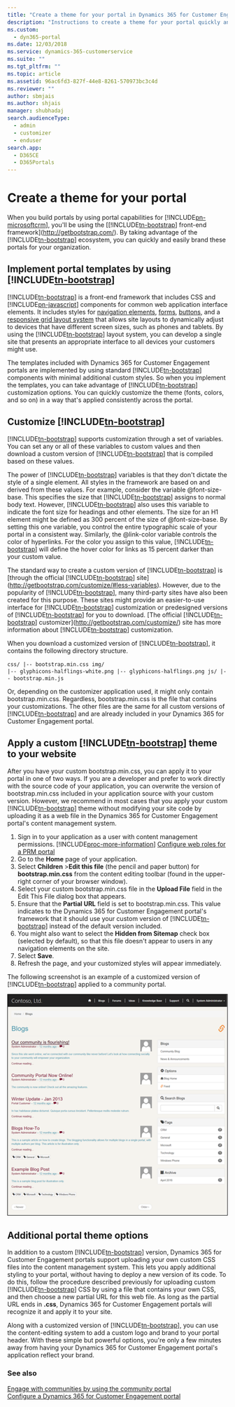 ```yaml
---
title: "Create a theme for your portal in Dynamics 365 for Customer Engagement | MicrosoftDocs"
description: "Instructions to create a theme for your portal quickly and easily brand these portals for your organization."
ms.custom: 
  - dyn365-portal
ms.date: 12/03/2018
ms.service: dynamics-365-customerservice
ms.suite: ""
ms.tgt_pltfrm: ""
ms.topic: article
ms.assetid: 96ac6fd3-827f-44e8-8261-570973bc3c4d
ms.reviewer: ""
author: sbmjais
ms.author: shjais
manager: shubhadaj
search.audienceType: 
  - admin
  - customizer
  - enduser
search.app: 
  - D365CE
  - D365Portals
---
```

# Create a theme for your portal
When you build portals by using portal capabilities for [!INCLUDE[pn-microsoftcrm](../includes/pn-microsoftcrm.md)], you'll be using the [[!INCLUDE[tn-bootstrap](../includes/tn-bootstrap.md)] front-end framework](http://getbootstrap.com/). By taking advantage of the [!INCLUDE[tn-bootstrap](../includes/tn-bootstrap.md)] ecosystem, you can quickly and easily brand these portals for your organization.  

## Implement portal templates by using [!INCLUDE[tn-bootstrap](../includes/tn-bootstrap.md)]

[!INCLUDE[tn-bootstrap](../includes/tn-bootstrap.md)] is a front-end framework that includes CSS and [!INCLUDE[pn-javascript](../includes/pn-javascript.md)] components for common web application interface elements. It includes styles for [navigation elements](http://getbootstrap.com/components/#nav), [forms](http://getbootstrap.com/css/#forms), [buttons](http://getbootstrap.com/css/#buttons), and a [responsive grid layout system](http://getbootstrap.com/css/#grid) that allows site layouts to dynamically adjust to devices that have different screen sizes, such as phones and tablets. By using the [!INCLUDE[tn-bootstrap](../includes/tn-bootstrap.md)] layout system, you can develop a single site that presents an appropriate interface to all devices your customers might use.

The templates included with Dynamics 365 for Customer Engagement portals are implemented by using standard [!INCLUDE[tn-bootstrap](../includes/tn-bootstrap.md)] components with minimal additional custom styles. So when you implement the templates, you can take advantage of [!INCLUDE[tn-bootstrap](../includes/tn-bootstrap.md)] customization options. You can quickly customize the theme (fonts, colors, and so on) in a way that's applied consistently across the portal.

## Customize [!INCLUDE[tn-bootstrap](../includes/tn-bootstrap.md)]

[!INCLUDE[tn-bootstrap](../includes/tn-bootstrap.md)] supports customization through a set of variables. You can set any or all of these variables to custom values and then download a custom version of [!INCLUDE[tn-bootstrap](../includes/tn-bootstrap.md)] that is compiled based on these values.

The power of [!INCLUDE[tn-bootstrap](../includes/tn-bootstrap.md)] variables is that they don't dictate the style of a single element. All styles in the framework are based on and derived from these values. For example, consider the variable @font-size-base. This specifies the size that [!INCLUDE[tn-bootstrap](../includes/tn-bootstrap.md)] assigns to normal body text. However, [!INCLUDE[tn-bootstrap](../includes/tn-bootstrap.md)] also uses this variable to indicate the font size for headings and other elements. The size for an H1 element might be defined as 300 percent of the size of @font-size-base. By setting this one variable, you control the entire typographic scale of your portal in a consistent way. Similarly, the @link-color variable controls the color of hyperlinks. For the color you assign to this value, [!INCLUDE[tn-bootstrap](../includes/tn-bootstrap.md)] will define the hover color for links as 15 percent darker than your custom value.

The standard way to create a custom version of [!INCLUDE[tn-bootstrap](../includes/tn-bootstrap.md)] is [through the official [!INCLUDE[tn-bootstrap](../includes/tn-bootstrap.md)] site](http://getbootstrap.com/customize/#less-variables). However, due to the popularity of [!INCLUDE[tn-bootstrap](../includes/tn-bootstrap.md)], many third-party sites have also been created for this purpose. These sites might provide an easier-to-use interface for [!INCLUDE[tn-bootstrap](../includes/tn-bootstrap.md)] customization or predesigned versions of [!INCLUDE[tn-bootstrap](../includes/tn-bootstrap.md)] for you to download. [The official [!INCLUDE[tn-bootstrap](../includes/tn-bootstrap.md)] customizer](http://getbootstrap.com/customize/) site has more information about [!INCLUDE[tn-bootstrap](../includes/tn-bootstrap.md)] customization.  

When you download a customized version of [!INCLUDE[tn-bootstrap](../includes/tn-bootstrap.md)], it contains the following directory structure.

```
css/ |-- bootstrap.min.css img/
|-- glyphicons-halflings-white.png |-- glyphicons-halflings.png js/ |-- bootstrap.min.js
```

Or, depending on the customizer application used, it might only contain bootstrap.min.css. Regardless, bootstrap.min.css is the file that contains your customizations. The other files are the same for all custom versions of [!INCLUDE[tn-bootstrap](../includes/tn-bootstrap.md)] and are already included in your Dynamics 365 for Customer Engagement portal.

## Apply a custom [!INCLUDE[tn-bootstrap](../includes/tn-bootstrap.md)] theme to your website

After you have your custom bootstrap.min.css, you can apply it to your portal in one of two ways. If you are a developer and prefer to work directly with the source code of your application, you can overwrite the version of bootstrap.min.css included in your application source with your custom version. However, we recommend in most cases that you apply your custom [!INCLUDE[tn-bootstrap](../includes/tn-bootstrap.md)] theme without modifying your site code by uploading it as a web file in the Dynamics 365 for Customer Engagement portal's content management system.

1. Sign in to your application as a user with content management permissions. [!INCLUDE[proc-more-information](../includes/proc-more-information.md)] [Configure web roles for a PRM portal](configure-web-roles-partner-portal.md)  
2. Go to the **Home** page of your application.
3. Select **Children** &gt;**Edit this file** (the pencil and paper button) for **bootstrap.min.css** from the content editing toolbar (found in the upper-right corner of your browser window).
4. Select your custom bootstrap.min.css file in the **Upload File** field in the Edit This File dialog box that appears.
5. Ensure that the **Partial URL** field is set to bootstrap.min.css. This value indicates to the Dynamics 365 for Customer Engagement portal's framework that it should use your custom version of [!INCLUDE[tn-bootstrap](../includes/tn-bootstrap.md)] instead of the default version included.
6. You might also want to select the **Hidden from Sitemap** check box (selected by default), so that this file doesn't appear to users in any navigation elements on the site.
7. Select **Save**.
8. Refresh the page, and your customized styles will appear immediately.

The following screenshot is an example of a customized version of [!INCLUDE[tn-bootstrap](../includes/tn-bootstrap.md)] applied to a community portal.

![Apply a custom bootstrap theme to your website](media/apply-custom-bootstrap-theme.png "Apply a custom Bootstrap theme to your website")  

## Additional portal theme options

In addition to a custom [!INCLUDE[tn-bootstrap](../includes/tn-bootstrap.md)] version, Dynamics 365 for Customer Engagement portals support uploading your own custom CSS files into the content management system. This lets you apply additional styling to your portal, without having to deploy a new version of its code. To do this, follow the procedure described previously for uploading custom [!INCLUDE[tn-bootstrap](../includes/tn-bootstrap.md)] CSS by using a file that contains your own CSS, and then choose a new partial URL for this web file. As long as the partial URL ends in **.css**, Dynamics 365 for Customer Engagement portals will recognize it and apply it to your site.

Along with a customized version of [!INCLUDE[tn-bootstrap](../includes/tn-bootstrap.md)], you can use the content-editing system to add a custom logo and brand to your portal header. With these simple but powerful options, you're only a few minutes away from having your Dynamics 365 for Customer Engagement portal's application reflect your brand.

### See also

[Engage with communities by using the community portal](engage-with-communities.md)  
[Configure a Dynamics 365 for Customer Engagement portal](configure-portal.md)  

